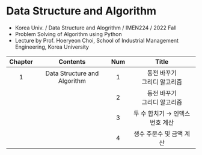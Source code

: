 # Data Structure and Algorithm
- Korea Univ. / Data Structure and Alogrithm / IMEN224 / 2022 Fall
- Problem Solving of Algorithm using Python
- Lecture by Prof. Hoeryeon Choi, School of Industrial Management Engineering, Korea University

|Chapter|Contents|Num|Title|
|:------:|:-----:|:-----:|:-----:|
|1|Data Structure and Algorithm|1|동전 바꾸기</br>그리디 알고리즘|
|||2|동전 바꾸기</br>그리디 알고리즘|
|||3|두 수 합치기 → 인덱스 번호 계산|
|||4|생수 주문수 및 금액 계산|

